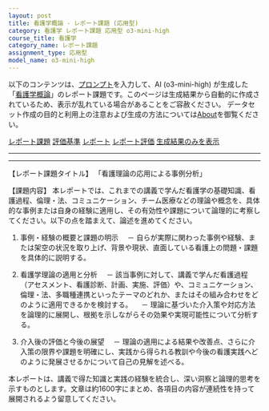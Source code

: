 ```yaml
---
layout: post
title: 看護学概論 - レポート課題 (応用型)
category: 看護学 レポート課題 応用型 o3-mini-high
course_title: 看護学
category_name: レポート課題
assignment_type: 応用型
model_name: o3-mini-high
---
```


以下のコンテンツは、[プロンプト](https://github.com/takedatoshiyuki/synthetic_assignments/tree/main/generated/看護学/o3-mini-high/prompt_レポート課題-応用型.md)を入力して、AI (o3-mini-high) が生成した「[看護学概論](/contents/看護学/)」のレポート課題です。このページは生成結果から自動的に作成されているため、表示が乱れている場合があることをご容赦ください。
データセット作成の目的と利用上の注意および生成の方法については[About](/About)を御覧ください。

[レポート課題](../レポート課題-応用型)
[評価基準](../評価基準-応用型)
[レポート](../レポート-応用型)
[レポート評価](../レポート評価-応用型)
[生成結果のみを表示](https://github.com/takedatoshiyuki/synthetic_assignments/tree/main/generated/看護学/o3-mini-high/レポート課題-応用型.md)
  

***
***
  
【レポート課題タイトル】
「看護理論の応用による事例分析」

【課題内容】
本レポートでは、これまでの講義で学んだ看護学の基礎知識、看護過程、倫理・法、コミュニケーション、チーム医療などの理論や概念を、具体的な事例または自身の経験に適用し、その有効性や課題について論理的に考察してください。以下の点を踏まえて、論述を進めてください。

1. 事例・経験の概要と課題の明示
　－ 自らが実際に関わった事例や経験、または架空の状況を取り上げ、背景や現状、直面している看護上の問題・課題を具体的に説明する。

2. 看護学理論の適用と分析
　－ 該当事例に対して、講義で学んだ看護過程（アセスメント、看護診断、計画、実施、評価）や、コミュニケーション、倫理・法、多職種連携といったテーマのどれか、またはその組み合わせをどのように適用できるかを検討する。
　－ 理論に基づいた介入策や対応方法を論理的に展開し、根拠を示しながらその効果や実現可能性について分析する。

3. 介入後の評価と今後の展望
　－ 理論の適用による結果や改善点、さらに介入策の限界や課題を明確にし、実践から得られる教訓や今後の看護実践へどのように発展させるかについて自己の見解を述べる。

本レポートは、講義で得た知識と実践の経験を統合し、深い洞察と論理的思考を示すものとします。文章は約1600字にまとめ、各項目の内容が連続性を持って展開されるよう留意してください。
